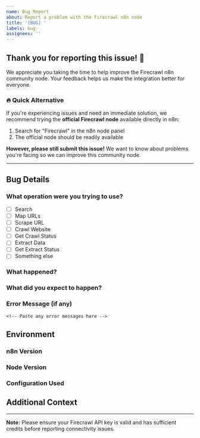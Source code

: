 ```yaml
---
name: Bug Report
about: Report a problem with the Firecrawl n8n node
title: '[BUG] '
labels: bug
assignees: ''
---
```


## Thank you for reporting this issue! 🙏

We appreciate you taking the time to help improve the Firecrawl n8n community node. Your feedback helps us make the integration better for everyone.

### 🔥 Quick Alternative
If you're experiencing issues and need an immediate solution, we recommend trying the **official Firecrawl node** available directly in n8n:
1. Search for "Firecrawl" in the n8n node panel
2. The official node should be readily available

**However, please still submit this issue!** We want to know about problems you're facing so we can improve this community node.

---

## Bug Details

### What operation were you trying to use?
<!-- Select the operation that's causing issues -->
- [ ] Search
- [ ] Map URLs  
- [ ] Scrape URL
- [ ] Crawl Website
- [ ] Get Crawl Status
- [ ] Extract Data
- [ ] Get Extract Status
- [ ] Something else

### What happened?
<!-- A clear description of the problem -->

### What did you expect to happen?
<!-- What you thought should happen instead -->

### Error Message (if any)
```
<!-- Paste any error messages here -->
```

## Environment

### n8n Version
<!-- e.g., 1.2.0, self-host -->

### Node Version  
<!-- Check package.json or npm list for @mendable/n8n-nodes-firecrawl version -->

### Configuration Used
<!-- 
Share relevant configuration (remove sensitive data like API keys):
- URL being scraped/crawled
- Any special options used
- Request body parameters
-->

## Additional Context
<!-- 
Anything else that might help us understand the issue:
- Does it work with the official Firecrawl node?
- Is this intermittent or consistent?
- Any workarounds you've found?
-->

---

**Note:** Please ensure your Firecrawl API key is valid and has sufficient credits before reporting connectivity issues.
